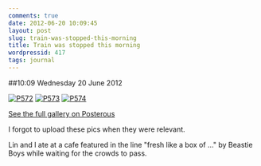 ```yaml
---
comments: true
date: 2012-06-20 10:09:45
layout: post
slug: train-was-stopped-this-morning
title: Train was stopped this morning
wordpressid: 417
tags: journal
---
```


##10:09 Wednesday 20 June 2012

[![P572](http://getfile5.posterous.com/getfile/files.posterous.com/thunderrabbit/sAuatlguuzlyeweughdblBshBpJIltfkcxCaAcFHnraeFcfiqkaHchbbEqgr/p572.jpg.scaled500.jpg)](http://getfile8.posterous.com/getfile/files.posterous.com/thunderrabbit/sAuatlguuzlyeweughdblBshBpJIltfkcxCaAcFHnraeFcfiqkaHchbbEqgr/p572.jpg.scaled1000.jpg) [![P573](http://getfile2.posterous.com/getfile/files.posterous.com/thunderrabbit/JdelyHEgbClaJGBjexdGGJuAwDocrdhpjoiabbADwGpqkCetDmfukJtJeiHc/p573.jpg.scaled500.jpg)](http://getfile5.posterous.com/getfile/files.posterous.com/thunderrabbit/JdelyHEgbClaJGBjexdGGJuAwDocrdhpjoiabbADwGpqkCetDmfukJtJeiHc/p573.jpg.scaled1000.jpg) [![P574](http://getfile9.posterous.com/getfile/files.posterous.com/thunderrabbit/AzxekeoHwEswHiqiGiyBFrtBGskDtfhcjHbjEnayrlwoFwFzCJDHEBemvazb/p574.jpg.scaled500.jpg)](http://getfile4.posterous.com/getfile/files.posterous.com/thunderrabbit/AzxekeoHwEswHiqiGiyBFrtBGskDtfhcjHbjEnayrlwoFwFzCJDHEBemvazb/p574.jpg.scaled1000.jpg)

[See the full gallery on Posterous](http://stream.robnugen.com/train-was-stopped-this-morning)

I forgot to upload these pics when they were relevant. 

Lin and I ate at a cafe featured in the line "fresh like a box of ..." by Beastie Boys while waiting for the crowds to pass.
